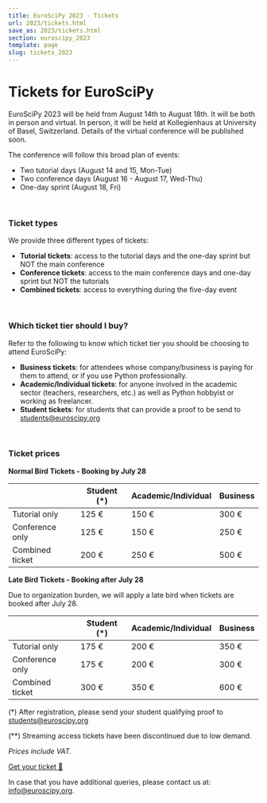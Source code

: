 ```yaml
---
title: EuroSciPy 2023 - Tickets
url: 2023/tickets.html
save_as: 2023/tickets.html
section: euroscipy_2023
template: page
slug: tickets_2023
---
```


# Tickets for EuroSciPy

EuroSciPy 2023 will be held from August 14th to August 18th. It will be both
in person and virtual. In person, it will be held at Kollegienhaus at
University of Basel, Switzerland. Details of the virtual conference will be
published soon.

The conference will follow this broad plan of events:

- Two tutorial days (August 14 and 15, Mon-Tue)
- Two conference days (August 16 - August 17, Wed-Thu)
- One-day sprint (August 18, Fri)

<br>

### Ticket types

We provide three different types of tickets:

- **Tutorial tickets**: access to the tutorial days and the one-day sprint but NOT
  the main conference
- **Conference tickets**: access to the main conference days and one-day sprint but
  NOT the tutorials
- **Combined tickets**: access to everything during the five-day event

<br>

### Which ticket tier should I buy?

Refer to the following to know which ticket tier you should be choosing to
attend EuroSciPy:

- **Business tickets**: for attendees whose company/business is paying for them to
  attend, or if you use Python professionally.
- **Academic/Individual tickets**: for anyone involved in the academic sector
  (teachers, researchers, etc.) as well as Python hobbyist or working as
  freelancer.
- **Student tickets**: for students that can provide a proof to be send to
  <a href="mailto:students@euroscipy.org">students@euroscipy.org</a>

<br>

### Ticket prices

**Normal Bird Tickets - Booking by July 28**

|                  | Student (*) | Academic/Individual | Business |
|------------------|-------------|---------------------|----------|
| Tutorial only    | 125 €       | 150 €               | 300 €    |
| Conference only  | 125 €       | 150 €               | 250 €    |
| Combined ticket  | 200 €       | 250 €               | 500 €    |

**Late Bird Tickets - Booking after July 28**

Due to organization burden, we will apply a late bird when tickets are booked
after July 28.

|                  | Student (*) | Academic/Individual | Business |
|------------------|-------------|---------------------|----------|
| Tutorial only    | 175 €       | 200 €               | 350 €    |
| Conference only  | 175 €       | 200 €               | 300 €    |
| Combined ticket  | 300 €       | 350 €               | 600 €    |

(*) After registration, please send your student qualifying proof to
<a href="mailto:students@euroscipy.org">students@euroscipy.org</a>

(**) Streaming access tickets have been discontinued due to low demand.

*Prices include VAT.*

<a href="https://ti.to/pysv/euroscipy-2023" class="btn btn-primary btn-lg btn-block active" role="button" aria-pressed="true">Get your ticket 🐍</a>

In case that you have additional queries, please contact us at: <a href="mailto:info@euroscipy.org">info@euroscipy.org</a>.
